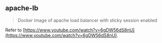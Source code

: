 ## apache-lb

> Docker image of apache load balancer with sticky session enabled

Refer to [https://www.youtube.com/watch?v=6gDW56dS8nU](https://www.youtube.com/watch?v=6gDW56dS8nU).